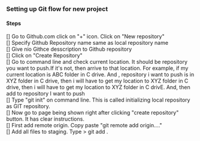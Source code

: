 ### Setting up Git flow for new project

#### Steps

[] Go to Github.com click on "+" icon. Click on "New repository"  
[] Specify Github Repository name same as local repository name  
[] Give nio Githce desscription to Github repository  
[] Click on "Create Repository"  
[] Go to command line and check current location. It should be repository you want to push.If it's not, then arrive to that location. For example, if my current location is ABC folder in C drive. And , repository i want to push is in XYZ folder in C drive, then i will have to get my location to XYZ folder in C drive, then i will have to get my location to XYZ folder in C drivE. And, then add to repository I want to push  
[] Type "git init" on command line. This is called initializing local repository as GIT repository.   
[] Now go to page being shown right after clicking "create repository" button. It has clear instructions.    
[] First add remote origin. Copy paste "git remote add origin...."    
[] Add all files to staging. Type > git add .  


